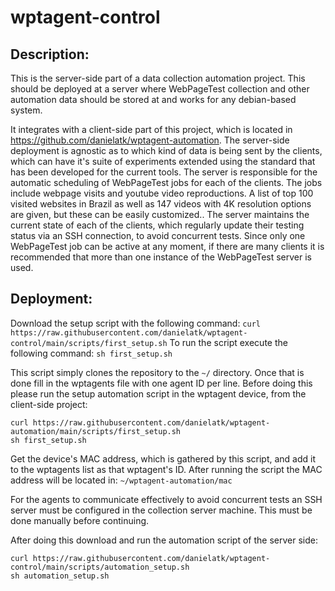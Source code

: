 # wptagent-control

## Description:

This is the server-side part of a data collection automation project. This should be deployed at a server where WebPageTest collection and other automation data should be stored at and works for any debian-based system. 

It integrates with a client-side part of this project, which is located in https://github.com/danielatk/wptagent-automation. The server-side deployment is agnostic as to which kind of data is being sent by the clients, which can have it's suite of experiments extended using the standard that has been developed for the current tools. The server is responsible for the automatic scheduling of WebPageTest jobs for each of the clients. The jobs include webpage visits and youtube video reproductions. A list of top 100 visited websites in Brazil as well as 147 videos with 4K resolution options are given, but these can be easily customized.. The server maintains the current state of each of the clients, which regularly update their testing status via an SSH connection, to avoid concurrent tests. Since only one WebPageTest job can be active at any moment, if there are many clients it is recommended that more than one instance of the WebPageTest server is used.

## Deployment:

Download the setup script with the following command:
`curl https://raw.githubusercontent.com/danielatk/wptagent-control/main/scripts/first_setup.sh`
To run the script execute the following command:
`sh first_setup.sh`

This script simply clones the repository to the `~/` directory. Once that is done fill in the wptagents file with one agent ID per line. Before doing this please run the setup automation script in the wptagent device, from the client-side project:
```
curl https://raw.githubusercontent.com/danielatk/wptagent-automation/main/scripts/first_setup.sh
sh first_setup.sh
```
Get the device's MAC address, which is gathered by this script, and add it to the wptagents list as that wptagent's ID.
After running the script the MAC address will be located in:
`~/wptagent-automation/mac`

For the agents to communicate effectively to avoid concurrent tests an SSH server must be configured in the collection server machine. This must be done manually before continuing.

After doing this download and run the automation script of the server side:
```
curl https://raw.githubusercontent.com/danielatk/wptagent-control/main/scripts/automation_setup.sh
sh automation_setup.sh
```
